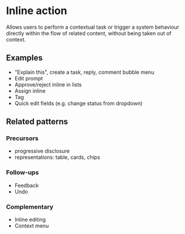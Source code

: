 # Inline action

Allows users to perform a contextual task or trigger a system behaviour directly within the flow of related content, without being taken out of context.

## Examples

- "Explain this", create a task, reply, comment bubble menu
- Edit prompt
- Approve/reject inline in lists
- Assign inline
- Tag
- Quick edit fields (e.g. change status from dropdown)

## Related patterns

### Precursors

- progressive disclosure
- representations: table, cards, chips

### Follow-ups

- Feedback
- Undo

### Complementary

- Inline editing
- Context menu
